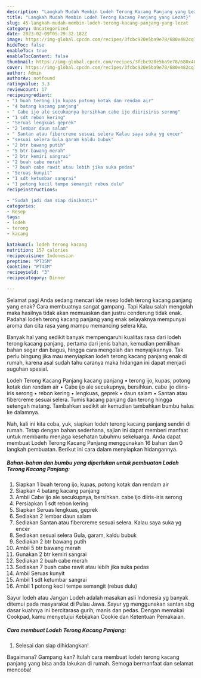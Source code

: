 ```yaml
---
description: "Langkah Mudah Membin Lodeh Terong Kacang Panjang yang Lezat}"
title: "Langkah Mudah Membin Lodeh Terong Kacang Panjang yang Lezat}"
slug: 45-langkah-mudah-membin-lodeh-terong-kacang-panjang-yang-lezat
category: Uncategorized
date: 2023-02-09T05:29:32.182Z
image: https://img-global.cpcdn.com/recipes/3fcbc920e5ba9e78/680x482cq70/lodeh-terong-kacang-panjang-foto-resep-utama.jpg
hideToc: false
enableToc: true
enableTocContent: false
thumbnail: https://img-global.cpcdn.com/recipes/3fcbc920e5ba9e78/680x482cq70/lodeh-terong-kacang-panjang-foto-resep-utama.jpg
cover: https://img-global.cpcdn.com/recipes/3fcbc920e5ba9e78/680x482cq70/lodeh-terong-kacang-panjang-foto-resep-utama.jpg
author: Admin
authorAv: notfound
ratingvalue: 3.3
reviewcount: 17
recipeingredient:
- "1 buah terong ijo kupas potong kotak dan rendam air"
- "4 batang kacang panjang"
- " Cabe ijo ale secukupnya bersihkan cabe ijo diirisiris serong"
- "1 sdt rebon kering"
- "Seruas lengkuas geprek"
- "2 lembar daun salam"
- " Santan atau fibercreme sesuai selera Kalau saya suka yg encer"
- "sesuai selera Gula garam kaldu bubuk"
- "2 btr bawang putih"
- "5 btr bawang merah"
- "2 btr kemiri sangrai"
- "2 buah cabe merah"
- "7 buah cabe rawit atau lebih jika suka pedas"
- "Seruas kunyit"
- "1 sdt ketumbar sangrai"
- "1 potong kecil tempe semangit rebus dulu"
recipeinstructions:

- "Sudah jadi dan siap dinikmati!"
categories:
- Resep
tags:
- lodeh
- terong
- kacang

katakunci: lodeh terong kacang 
nutrition: 157 calories
recipecuisine: Indonesian
preptime: "PT35M"
cooktime: "PT43M"
recipeyield: "3"
recipecategory: Dinner

---
```



Selamat pagi Anda sedang mencari ide resep lodeh terong kacang panjang yang enak? Cara membuatnya sangat gampang. Tapi Kalau salah mengolah maka hasilnya tidak akan memuaskan dan justru cenderung tidak enak. Padahal lodeh terong kacang panjang yang enak selayaknya mempunyai aroma dan cita rasa yang mampu memancing selera kita.


Banyak hal yang sedikit banyak mempengaruhi kualitas rasa dari lodeh terong kacang panjang, pertama dari jenis bahan, kemudian pemilihan bahan segar dan bagus, hingga cara mengolah dan menyajikannya. Tak perlu bingung jika mau menyiapkan lodeh terong kacang panjang enak di rumah, karena asal sudah tahu caranya maka hidangan ini dapat menjadi suguhan spesial.

Lodeh Terong Kacang Panjang kacang panjang • terong ijo, kupas, potong kotak dan rendam air • Cabe ijo ale secukupnya, bersihkan. cabe ijo diiris-iris serong • rebon kering • lengkuas, geprek • daun salam • Santan atau fibercreme sesuai selera. Tumis kacang panjang dan terong hingga setengah matang. Tambahkan sedikit air kemudian tambahkan bumbu halus ke dalamnya.


Nah, kali ini kita coba, yuk, siapkan lodeh terong kacang panjang sendiri di rumah. Tetap dengan bahan sederhana, sajian ini dapat memberi manfaat untuk membantu menjaga kesehatan tubuhmu sekeluarga. Anda dapat membuat Lodeh Terong Kacang Panjang menggunakan 16 bahan dan 0 langkah pembuatan. Berikut ini cara dalam menyiapkan hidangannya.

<!--inarticleads1-->

##### Bahan-bahan dan bumbu yang diperlukan untuk pembuatan Lodeh Terong Kacang Panjang:

1. Siapkan 1 buah terong ijo, kupas, potong kotak dan rendam air
1. Siapkan 4 batang kacang panjang
1. Ambil  Cabe ijo ale secukupnya, bersihkan. cabe ijo diiris-iris serong
1. Persiapkan 1 sdt rebon kering
1. Siapkan Seruas lengkuas, geprek
1. Sediakan 2 lembar daun salam
1. Sediakan  Santan atau fibercreme sesuai selera. Kalau saya suka yg encer
1. Sediakan sesuai selera Gula, garam, kaldu bubuk
1. Sediakan 2 btr bawang putih
1. Ambil 5 btr bawang merah
1. Gunakan 2 btr kemiri sangrai
1. Sediakan 2 buah cabe merah
1. Sediakan 7 buah cabe rawit atau lebih jika suka pedas
1. Ambil Seruas kunyit
1. Ambil 1 sdt ketumbar sangrai
1. Ambil 1 potong kecil tempe semangit (rebus dulu)


Sayur lodeh atau Jangan Lodeh adalah masakan asli Indonesia yg banyak ditemui pada masyarakat di Pulau Jawa. Sayur yg menggunakan santan sbg dasar kuahnya ini bercitarasa gurih, manis dan pedas. Dengan memakai Cookpad, kamu menyetujui Kebijakan Cookie dan Ketentuan Pemakaian. 

<!--inarticleads2-->

##### Cara membuat Lodeh Terong Kacang Panjang:


1. Selesai dan siap dihidangkan!



Bagaimana? Gampang kan? Itulah cara membuat lodeh terong kacang panjang yang bisa anda lakukan di rumah. Semoga bermanfaat dan selamat mencoba!
